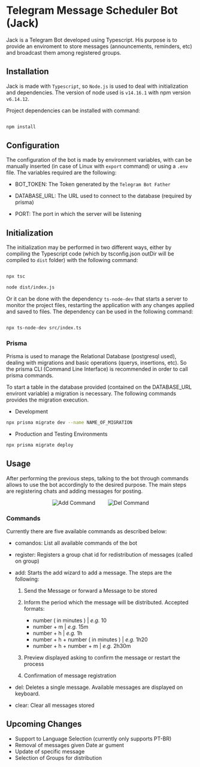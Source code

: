 
# Telegram Message Scheduler Bot (Jack)

Jack is a Telegram Bot developed using Typescript. His purpose is to provide an enviroment to store messages (announcements, reminders, etc) and broadcast them among registered groups.

## Installation

Jack is made with `Typescript`, so `Node.js` is used to deal with initialization and dependencies. The version of node used is `v14.16.1` with npm version `v6.14.12`.

Project dependencies can be installed with command:

```bash

npm install

```  

## Configuration

The configuration of the bot is made by environment variables, with can be manually inserted (in case of Linux with `export` command) or using a `.env` file. The variables required are the following:

- BOT_TOKEN: The Token generated by the `Telegram Bot Father`

- DATABASE_URL: The URL used to connect to the database (required by prisma)

- PORT: The port in which the server will be listening

## Initialization

The initialization may be performed in two different ways, either by compiling the Typescript code (which by tsconfig.json outDir will be compiled to `dist` folder) with the following command:

```bash

npx tsc

node dist/index.js

```

Or it can be done with the dependency `ts-node-dev` that starts a server to monitor the project files, restarting the application with any changes applied and saved to files. The dependency can be used in the following command:

```bash

npx ts-node-dev src/index.ts

```

### Prisma

Prisma is used to manage the Relational Database (postgresql used), dealing with migrations and basic operations (querys, insertions, etc). So the prisma CLI (Command Line Interface) is recommended in order to call prisma commands.

To start a table in the database provided (contained on the DATABASE_URL environt variable) a migration is necessary. The following commands provides the migration execution.

- Development

``` bash
npx prisma migrate dev --name NAME_OF_MIGRATION
```

- Production and Testing Environments

``` bash
npx prisma migrate deploy
```

## Usage

After performing the previous steps, talking to the bot through commands allows to use the bot accordingly to the desired purpose. The main steps are registering chats and adding messages for posting.

<p align="center">
  <img style="padding: 0px 15px 0px 15px;" src="https://media0.giphy.com/media/cKnGUVYou9tcJbiQnQ/giphy.gif" alt="Add Command"/>
  <img style="padding: 0px 15px 0px 15px;" src="https://media2.giphy.com/media/3ESh5frl6oGfoXFP9Y/giphy.gif" alt="Del Command"/>
</p>

### Commands

Currently there are five available commands as described below:

- comandos: List all available commands of the bot
- register: Registers a group chat id for redistribution of messages (called on group)
- add: Starts the add wizard to add a message. The steps are the following:

   1. Send the Message or forward a Message to be stored
   2. Inform the period which the message will be distributed. Accepted formats:

      - number ( in minutes ) | _e.g._ 10
      - number + m | _e.g._ 15m
      - number + h | _e.g._ 1h
      - number + h + number ( in minutes ) | _e.g._ 1h20
      - number + h + number + m | _e.g._ 2h30m

   3. Preview displayed asking to confirm the message or restart the process
   4. Confirmation of message registration

- del: Deletes a single message. Available messages are displayed on keyboard.
- clear: Clear all messages stored

## Upcoming Changes

- Support to Language Selection (currently only supports PT-BR)
- Removal of messages given Date ar gument
- Update of specific message
- Selection of Groups for distribution

